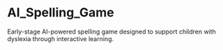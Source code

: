 # AI_Spelling_Game
Early-stage AI-powered spelling game designed to support children with dyslexia through interactive learning.
